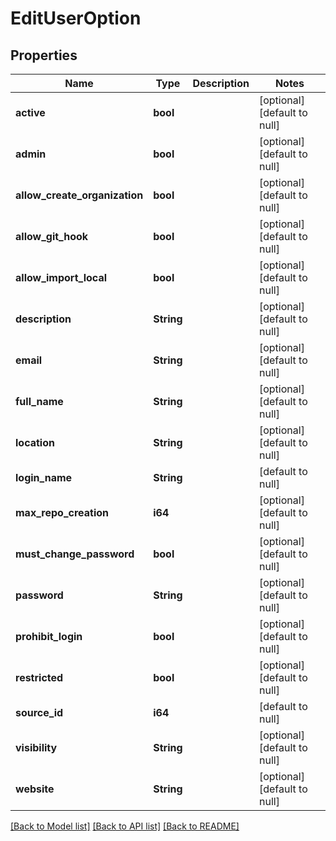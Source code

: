# EditUserOption

## Properties
Name | Type | Description | Notes
------------ | ------------- | ------------- | -------------
**active** | **bool** |  | [optional] [default to null]
**admin** | **bool** |  | [optional] [default to null]
**allow_create_organization** | **bool** |  | [optional] [default to null]
**allow_git_hook** | **bool** |  | [optional] [default to null]
**allow_import_local** | **bool** |  | [optional] [default to null]
**description** | **String** |  | [optional] [default to null]
**email** | **String** |  | [optional] [default to null]
**full_name** | **String** |  | [optional] [default to null]
**location** | **String** |  | [optional] [default to null]
**login_name** | **String** |  | [default to null]
**max_repo_creation** | **i64** |  | [optional] [default to null]
**must_change_password** | **bool** |  | [optional] [default to null]
**password** | **String** |  | [optional] [default to null]
**prohibit_login** | **bool** |  | [optional] [default to null]
**restricted** | **bool** |  | [optional] [default to null]
**source_id** | **i64** |  | [default to null]
**visibility** | **String** |  | [optional] [default to null]
**website** | **String** |  | [optional] [default to null]

[[Back to Model list]](../README.md#documentation-for-models) [[Back to API list]](../README.md#documentation-for-api-endpoints) [[Back to README]](../README.md)


